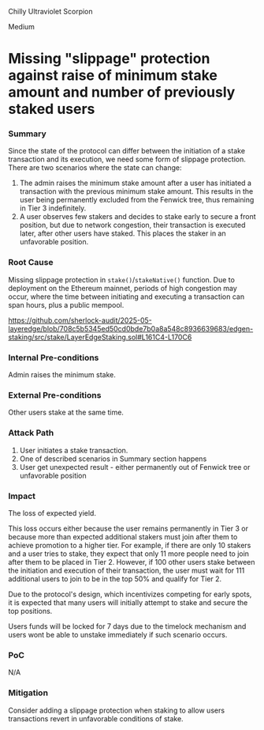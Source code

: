 Chilly Ultraviolet Scorpion

Medium

# Missing "slippage" protection against raise of minimum stake amount and number of previously staked users

### Summary

Since the state of the protocol can differ between the initiation of a stake transaction and its execution, we need some form of slippage protection. There are two scenarios where the state can change:

1. The admin raises the minimum stake amount after a user has initiated a transaction with the previous minimum stake amount. This results in the user being permanently excluded from the Fenwick tree, thus remaining in Tier 3 indefinitely.
2. A user observes few stakers and decides to stake early to secure a front position, but due to network congestion, their transaction is executed later, after other users have staked. This places the staker in an unfavorable position.

### Root Cause

Missing slippage protection in `stake()`/`stakeNative()` function.
Due to deployment on the Ethereum mainnet, periods of high congestion may occur, where the time between initiating and executing a transaction can span hours, plus a public mempool.

https://github.com/sherlock-audit/2025-05-layeredge/blob/708c5b5345ed50cd0bde7b0a8a548c8936639683/edgen-staking/src/stake/LayerEdgeStaking.sol#L161C4-L170C6
### Internal Pre-conditions

Admin raises the minimum stake.

### External Pre-conditions

Other users stake at the same time.

### Attack Path

1. User initiates a stake transaction.
2. One of described scenarios in Summary section happens
3. User get unexpected result - either permanently out of Fenwick tree or unfavorable position

### Impact

The loss of expected yield.

This loss occurs either because the user remains permanently in Tier 3 or because more than expected additional stakers must join after them to achieve promotion to a higher tier. For example, if there are only 10 stakers and a user tries to stake, they expect that only 11 more people need to join after them to be placed in Tier 2. However, if 100 other users stake between the initiation and execution of their transaction, the user must wait for 111 additional users to join to be in the top 50% and qualify for Tier 2.

Due to the protocol's design, which incentivizes competing for early spots, it is expected that many users will initially attempt to stake and secure the top positions.

Users funds will be locked for 7 days due to the timelock mechanism and users wont be able to unstake immediately if such scenario occurs.
### PoC

N/A
### Mitigation

Consider adding a slippage protection when staking to allow users transactions revert in unfavorable conditions of stake.
